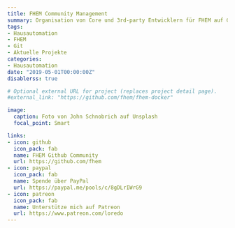 ```yaml
---
title: FHEM Community Management
summary: Organisation von Core und 3rd-party Entwicklern für FHEM auf Github
tags:
- Hausautomation
- FHEM
- Git
- Aktuelle Projekte
categories:
- Hausautomation
date: "2019-05-01T00:00:00Z"
disablerss: true

# Optional external URL for project (replaces project detail page).
#external_link: "https://github.com/fhem/fhem-docker"

image:
  caption: Foto von John Schnobrich auf Unsplash
  focal_point: Smart

links:
- icon: github
  icon_pack: fab
  name: FHEM Github Community
  url: https://github.com/fhem
- icon: paypal
  icon_pack: fab
  name: Spende über PayPal
  url: https://paypal.me/pools/c/8gDLrIWrG9
- icon: patreon
  icon_pack: fab
  name: Unterstütze mich auf Patreon
  url: https://www.patreon.com/loredo
---
```



